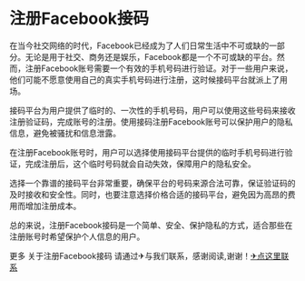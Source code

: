 # 注册Facebook接码

在当今社交网络的时代，Facebook已经成为了人们日常生活中不可或缺的一部分。无论是用于社交、商务还是娱乐，Facebook都是一个不可或缺的平台。然而，注册Facebook账号需要一个有效的手机号码进行验证。对于一些用户来说，他们可能不愿意使用自己的真实手机号码进行注册，这时候接码平台就派上了用场。

接码平台为用户提供了临时的、一次性的手机号码，用户可以使用这些号码来接收注册验证码，完成账号的注册。使用接码注册Facebook账号可以保护用户的隐私信息，避免被骚扰和信息泄露。

在注册Facebook账号时，用户可以选择使用接码平台提供的临时手机号码进行验证，完成注册后，这个临时号码就会自动失效，保障用户的隐私安全。

选择一个靠谱的接码平台非常重要，确保平台的号码来源合法可靠，保证验证码的及时接收和安全性。同时，也要注意选择价格合适的接码平台，避免因为高昂的费用而增加注册成本。

总的来说，注册Facebook接码是一个简单、安全、保护隐私的方式，适合那些在注册账号时希望保护个人信息的用户。

更多 关于注册Facebook接码 请通过✈与我们联系，感谢阅读,谢谢！[✈点这里联系](https://www.k02.cc)